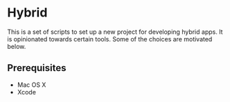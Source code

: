 # Hybrid
This is a set of scripts to set up a new project for developing hybrid apps. It is opinionated towards certain tools. Some of the choices are motivated below.

## Prerequisites
- Mac OS X
- Xcode